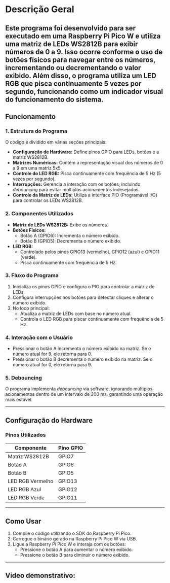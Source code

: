 
# **Descrição Geral**

Este programa foi desenvolvido para ser executado em uma Raspberry Pi Pico W e utiliza uma matriz de LEDs WS2812B para exibir números de 0 a 9. Isso ocorre conforme o uso de botões físicos para navegar entre os números, incrementando ou decrementando o valor exibido.
 Além disso, o programa utiliza um LED RGB que pisca continuamente 5 vezes por segundo, funcionando como um indicador visual do funcionamento do sistema.
---

## **Funcionamento**

### **1. Estrutura do Programa**
O código é dividido em várias seções principais:
- **Configuração de Hardware:** Define pinos GPIO para LEDs, botões e a matriz WS2812B.
- **Matrizes Numéricas:** Contém a representação visual dos números de 0 a 9 em uma matriz 5x5.
- **Controle do LED RGB:** Pisca continuamente com frequência de 5 Hz (5 vezes por segundo).
- **Interrupções:** Gerencia a interação com os botões, incluindo *debouncing* para evitar múltiplos acionamentos indesejados.
- **Controle da Matriz de LEDs:** Utiliza a interface PIO (Programável I/O) para controlar os LEDs WS2812B.

### **2. Componentes Utilizados**
- **Matriz de LEDs WS2812B:** Exibe os números.
- **Botões Físicos:**
  - Botão A (GPIO6): Incrementa o número exibido.
  - Botão B (GPIO5): Decrementa o número exibido.
- **LED RGB:**
  - Controlado pelos pinos GPIO13 (vermelho), GPIO12 (azul) e GPIO11 (verde).
  - Pisca continuamente com frequência de 5 Hz.

### **3. Fluxo do Programa**
1. Inicializa os pinos GPIO e configura o PIO para controlar a matriz de LEDs.
2. Configura interrupções nos botões para detectar cliques e alterar o número exibido.
3. No loop principal:
   - Atualiza a matriz de LEDs com base no número atual.
   - Controla o LED RGB para piscar continuamente com frequência de 5 Hz.

### **4. Interação com o Usuário**
- Pressionar o botão A incrementa o número exibido na matriz. Se o número atual for 9, ele retorna para 0.
- Pressionar o botão B decrementa o número exibido na matriz. Se o número atual for 0, ele retorna para 9.

### **5. Debouncing**
O programa implementa *debouncing* via software, ignorando múltiplos acionamentos dentro de um intervalo de 200 ms, garantindo uma operação mais estável.

---

## **Configuração do Hardware**

### **Pinos Utilizados**
| Componente         | Pino GPIO |
|--------------------|-----------|
| Matriz WS2812B     | GPIO7     |
| Botão A            | GPIO6     |
| Botão B            | GPIO5     |
| LED RGB Vermelho   | GPIO13    |
| LED RGB Azul       | GPIO12    |
| LED RGB Verde      | GPIO11    |

---

## **Como Usar**

1. Compile o código utilizando o SDK do Raspberry Pi Pico.
2. Carregue o binário gerado na Raspberry Pi Pico W via USB.
3. Ligue a Raspberry Pi Pico W e interaja com os botões:
   - Pressione o botão A para aumentar o número exibido.
   - Pressione o botão B para diminuir o número exibido.

---

## **Video demonstrativo:**
